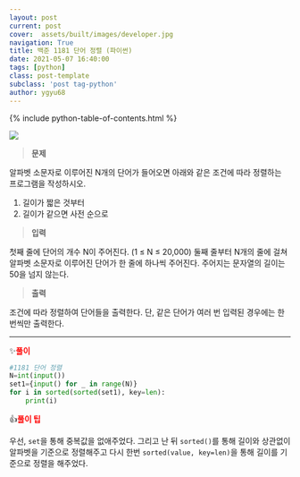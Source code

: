 ```yaml
---
layout: post
current: post
cover:  assets/built/images/developer.jpg
navigation: True
title: 백준 1181 단어 정렬 (파이썬)
date: 2021-05-07 16:40:00
tags: [python]
class: post-template
subclass: 'post tag-python'
author: ygyu68
---
```

{% include python-table-of-contents.html %}

![](..\assets\built\images\baek1181.JPG)

>**문제**

알파벳 소문자로 이루어진 N개의 단어가 들어오면 아래와 같은 조건에 따라 정렬하는 프로그램을 작성하시오.

1. 길이가 짧은 것부터
2. 길이가 같으면 사전 순으로

>**입력**

첫째 줄에 단어의 개수 N이 주어진다. (1 ≤ N ≤ 20,000) 둘째 줄부터 N개의 줄에 걸쳐 알파벳 소문자로 이루어진 단어가 한 줄에 하나씩 주어진다. 주어지는 문자열의 길이는 50을 넘지 않는다.

>**출력**

조건에 따라 정렬하여 단어들을 출력한다. 단, 같은 단어가 여러 번 입력된 경우에는 한 번씩만 출력한다.

---

✨**<span style="color:red">풀이</span>**

```python
#1181 단어 정렬
N=int(input())
set1={input() for _ in range(N)}
for i in sorted(sorted(set1), key=len):
    print(i)
```

👍**<span style="color:red">풀이 팁</span>**

우선, `set`을 통해 중복값을 없애주었다. 그리고 난 뒤  `sorted()`를 통해 길이와 상관없이 알파벳을 기준으로 정렬해주고 다시 한번 `sorted(value, key=len)`을 통해 길이를 기준으로 정렬을 해주었다.



